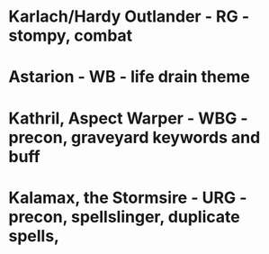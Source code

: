 # Karlach/Hardy Outlander - RG - stompy, combat
# Astarion - WB - life drain theme
# Kathril, Aspect Warper - WBG - precon, graveyard keywords and buff
# Kalamax, the Stormsire - URG - precon, spellslinger, duplicate spells, 
